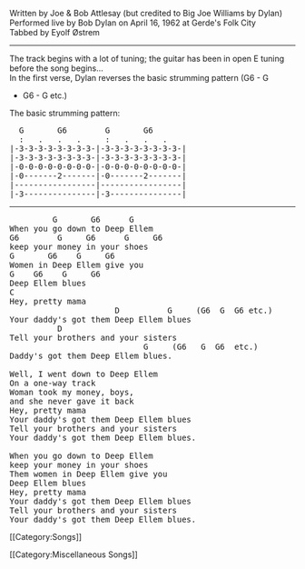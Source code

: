 Written by Joe &amp; Bob Attlesay (but credited to Big Joe Williams by
Dylan)<br>
Performed live by Bob Dylan on April 16, 1962 at Gerde's Folk City<br>
Tabbed by Eyolf Østrem

----
The track begins with a lot of tuning; the guitar has been in open E
tuning before the song begins...<br>
In the first verse, Dylan reverses the basic strumming pattern (G6 - G
- G6 - G etc.)

The basic strumming pattern:

<pre class="tab">
  G       G6        G       G6
  :   .   .   .     :   .   .   .
|-3-3-3-3-3-3-3-3-|-3-3-3-3-3-3-3-3-|
|-3-3-3-3-3-3-3-3-|-3-3-3-3-3-3-3-3-|
|-0-0-0-0-0-0-0-0-|-0-0-0-0-0-0-0-0-|
|-0-------2-------|-0-------2-------|
|-----------------|-----------------|
|-3---------------|-3---------------|
</pre>

----
<pre class="verse">
         G       G6      G
When you go down to Deep Ellem
G6        G     G6      G     G6
keep your money in your shoes
G       G6    G     G6
Women in Deep Ellem give you
G    G6    G     G6
Deep Ellem blues
C
Hey, pretty mama
                      D          G     (G6  G  G6 etc.)
Your daddy's got them Deep Ellem blues
          D
Tell your brothers and your sisters
                            G     (G6   G  G6  etc.)
Daddy's got them Deep Ellem blues.

Well, I went down to Deep Ellem
On a one-way track
Woman took my money, boys,
and she never gave it back
Hey, pretty mama
Your daddy's got them Deep Ellem blues
Tell your brothers and your sisters
Your daddy's got them Deep Ellem blues.

When you go down to Deep Ellem
keep your money in your shoes
Them women in Deep Ellem give you
Deep Ellem blues
Hey, pretty mama
Your daddy's got them Deep Ellem blues
Tell your brothers and your sisters
Your daddy's got them Deep Ellem blues.
</pre>

[[Category:Songs]]

[[Category:Miscellaneous Songs]]